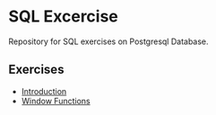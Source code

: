 # SQL Excercise
Repository for SQL exercises on Postgresql Database.

## Exercises
  * [Introduction](https://github.com/GurmitSeera/SQL-Exercises/blob/main/SQL_Excercises.ipynb)
  * [Window Functions](https://github.com/GurmitSeera/SQL-Exercises/blob/main/Window_Functions.ipynb)


